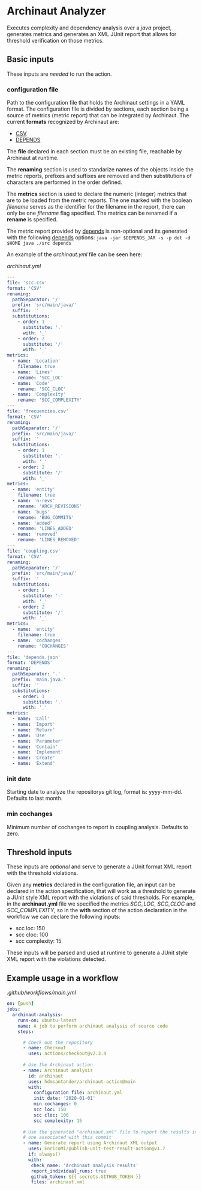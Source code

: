 # Archinaut Analyzer
Executes complexity and dependency analysis over a *java* project, generates metrics and generates an XML JUnit report that allows for threshold verification on those metrics.

## Basic inputs

These inputs are *needed* to run the action.

### configuration file

Path to the configuration file that holds the Archinaut settings in a YAML format. The configuration file is divided by sections, each section being a source of metrics (metric report) that can be integrated by Archinaut. The current **formats** recognized by Archinaut are: 

* [CSV](https://en.wikipedia.org/wiki/Comma-separated_values)
* [DEPENDS](https://github.com/multilang-depends/depends)

The **file** declared in each section must be an existing file, reachable by Archinaut at runtime.

The **renaming** section is used to standarize names of the objects inside the metric reports, prefixes and suffixes are removed and then substitutions of characters are performed in the order defined.

The **metrics** section is used to declare the numeric (integer) metrics that are to be loaded from the metric reports. The one marked with the boolean *filename* serves as the identifier for the filename in the report, there can only be one *filename* flag specified. The metrics can be renamed if a **rename** is specified.

The metric report provided by [depends](https://github.com/multilang-depends/depends) is non-optional and its generated with the following [depends](https://github.com/multilang-depends/depends) options: `java -jar $DEPENDS_JAR -s -p dot -d $HOME java ./src depends`

An example of the *archinaut.yml* file can be seen here:

_archinaut.yml_
```YAML
---
file: 'scc.csv'
format: 'CSV'
renaming:
  pathSeparator: '/'
  prefix: 'src/main/java/'
  suffix: ''
  substitutions:
    - order: 1
      substitute: '.'
      with: '_'
    - order: 2
      substitute: '/'
      with: '_'
metrics:
  - name: 'Location'
    filename: true
  - name: 'Lines'
    rename: 'SCC_LOC'
  - name: 'Code'
    rename: 'SCC_CLOC'
  - name: 'Complexity'
    rename: 'SCC_COMPLEXITY'
---
file: 'frecuencies.csv'
format: 'CSV'
renaming:
  pathSeparator: '/'
  prefix: 'src/main/java/'
  suffix: ''
  substitutions:
    - order: 1
      substitute: '.'
      with: '_'
    - order: 2
      substitute: '/'
      with: '_'
metrics:
  - name: 'entity'
    filename: true
  - name: 'n-revs'
    rename: 'ARCH_REVISIONS'
  - name: 'bugs'
    rename: 'BUG_COMMITS'
  - name: 'added'
    rename: 'LINES_ADDED'
  - name: 'removed'
    rename: 'LINES_REMOVED'
---
file: 'coupling.csv'
format: 'CSV'
renaming:
  pathSeparator: '/'
  prefix: 'src/main/java/'
  suffix: ''
  substitutions:
    - order: 1
      substitute: '.'
      with: '_'
    - order: 2
      substitute: '/'
      with: '_'
metrics:
  - name: 'entity'
    filename: true
  - name: 'cochanges'
    rename: 'COCHANGES'
---
file: 'depends.json'
format: 'DEPENDS'
renaming:
  pathSeparator: '.'
  prefix: 'main.java.'
  suffix: ''
  substitutions:
    - order: 1
      substitute: '.'
      with: '_'
metrics:
  - name: 'Call'
  - name: 'Import'
  - name: 'Return'
  - name: 'Use'
  - name: 'Parameter'
  - name: 'Contain'
  - name: 'Implement'
  - name: 'Create'
  - name: 'Extend'

```

### init date

Starting date to analyze the repositorys git log, format is: yyyy-mm-dd. Defaults to last month.

### min cochanges

Minimum number of cochanges to report in coupling analysis. Defaults to zero.


## Threshold inputs

These inputs are *optional* and serve to generate a JUnit format XML report with the threshold violations.

Given any **metrics** declared in the configuration file, an input can be declared in the action specification, that will work as a threshold to generate a JUnit style XML report with the violations of said thresholds. For example, in the **archinaut.yml** file we specified the metrics *SCC_LOC*, *SCC_CLOC* and *SCC_COMPLEXITY*, so in the **with** section of the action declaration in the workflow we can declare the following inputs:

* scc loc: 150
* scc cloc: 100
* scc complexity: 15

These inputs will be parsed and used at runtime to generate a JUnit style XML report with the violations detected. 

## Example usage in a workflow

_.github/workflows/main.yml_

```YAML
on: [push]
jobs:
  archinaut-analysis:
    runs-on: ubuntu-latest
    name: A job to perform archinaut analysis of source code
    steps:

      # Check out the repository
      - name: Checkout
        uses: actions/checkout@v2.3.4
      
      # Use the Archinaut action
      - name: Archinaut analysis
        id: archinaut
        uses: hdmsantander/archinaut-action@main
        with:
          configuration file: archinaut.yml
          init date: '2020-01-01'
          min cochanges: 0
          scc loc: 150
          scc cloc: 100
          scc complexity: 15
      
      # Use the generated "archinaut.xml" file to report the results in merge requests if there's
      # one associated with this commit
      - name: Generate report using Archinaut XML output
        uses: EnricoMi/publish-unit-test-result-action@v1.7
        if: always()
        with:
         check_name: 'Archinaut analysis results'
         report_individual_runs: true
         github_token: ${{ secrets.GITHUB_TOKEN }}
         files: archinaut.xml
```
